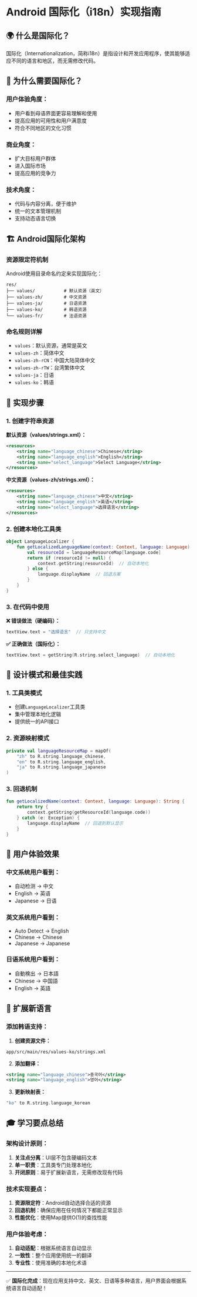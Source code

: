 # Android 国际化（i18n）实现指南

## 🌍 **什么是国际化？**

国际化（Internationalization，简称i18n）是指设计和开发应用程序，使其能够适应不同的语言和地区，而无需修改代码。

## 🎯 **为什么需要国际化？**

### **用户体验角度：**
- 用户看到母语界面更容易理解和使用
- 提高应用的可用性和用户满意度
- 符合不同地区的文化习惯

### **商业角度：**
- 扩大目标用户群体
- 进入国际市场
- 提高应用的竞争力

### **技术角度：**
- 代码与内容分离，便于维护
- 统一的文本管理机制
- 支持动态语言切换

## 🏗️ **Android国际化架构**

### **资源限定符机制**
Android使用目录命名约定来实现国际化：

```
res/
├── values/           # 默认资源（英文）
├── values-zh/        # 中文资源
├── values-ja/        # 日语资源
├── values-ko/        # 韩语资源
└── values-fr/        # 法语资源
```

### **命名规则详解**
- `values`：默认资源，通常是英文
- `values-zh`：简体中文
- `values-zh-rCN`：中国大陆简体中文
- `values-zh-rTW`：台湾繁体中文
- `values-ja`：日语
- `values-ko`：韩语

## 🔧 **实现步骤**

### **1. 创建字符串资源**

**默认资源（values/strings.xml）：**
```xml
<resources>
    <string name="language_chinese">Chinese</string>
    <string name="language_english">English</string>
    <string name="select_language">Select Language</string>
</resources>
```

**中文资源（values-zh/strings.xml）：**
```xml
<resources>
    <string name="language_chinese">中文</string>
    <string name="language_english">英语</string>
    <string name="select_language">选择语言</string>
</resources>
```

### **2. 创建本地化工具类**

```kotlin
object LanguageLocalizer {
    fun getLocalizedLanguageName(context: Context, language: Language): String {
        val resourceId = languageResourceMap[language.code]
        return if (resourceId != null) {
            context.getString(resourceId)  // 自动本地化
        } else {
            language.displayName  // 回退方案
        }
    }
}
```

### **3. 在代码中使用**

**❌ 错误做法（硬编码）：**
```kotlin
textView.text = "选择语言"  // 只支持中文
```

**✅ 正确做法（国际化）：**
```kotlin
textView.text = getString(R.string.select_language)  // 自动本地化
```

## 🎨 **设计模式和最佳实践**

### **1. 工具类模式**
- 创建`LanguageLocalizer`工具类
- 集中管理本地化逻辑
- 提供统一的API接口

### **2. 资源映射模式**
```kotlin
private val languageResourceMap = mapOf(
    "zh" to R.string.language_chinese,
    "en" to R.string.language_english,
    "ja" to R.string.language_japanese
)
```

### **3. 回退机制**
```kotlin
fun getLocalizedName(context: Context, language: Language): String {
    return try {
        context.getString(getResourceId(language.code))
    } catch (e: Exception) {
        language.displayName  // 回退到默认显示
    }
}
```

## 📱 **用户体验效果**

### **中文系统用户看到：**
- 自动检测 → 中文
- English → 英语
- Japanese → 日语

### **英文系统用户看到：**
- Auto Detect → English
- Chinese → Chinese
- Japanese → Japanese

### **日语系统用户看到：**
- 自動検出 → 日本語
- Chinese → 中国語
- English → 英語

## 🚀 **扩展新语言**

### **添加韩语支持：**

1. **创建资源文件：**
```
app/src/main/res/values-ko/strings.xml
```

2. **添加翻译：**
```xml
<string name="language_chinese">중국어</string>
<string name="language_english">영어</string>
```

3. **更新映射表：**
```kotlin
"ko" to R.string.language_korean
```

## 🎓 **学习要点总结**

### **架构设计原则：**
1. **关注点分离**：UI层不包含硬编码文本
2. **单一职责**：工具类专门处理本地化
3. **开闭原则**：易于扩展新语言，无需修改现有代码

### **技术实现要点：**
1. **资源限定符**：Android自动选择合适的资源
2. **回退机制**：确保应用在任何情况下都能正常显示
3. **性能优化**：使用Map提供O(1)的查找性能

### **用户体验考虑：**
1. **自动适配**：根据系统语言自动显示
2. **一致性**：整个应用使用统一的翻译
3. **专业性**：使用准确的本地化术语

---

✅ **国际化完成**：现在应用支持中文、英文、日语等多种语言，用户界面会根据系统语言自动适配！
